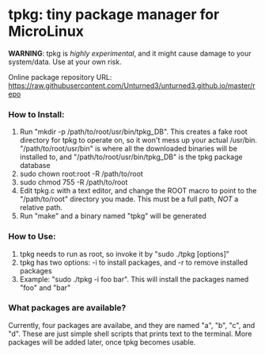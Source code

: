 tpkg: tiny package manager for MicroLinux
=========================================

**WARNING**: tpkg is *highly experimental*, and it might cause
             damage to your system/data. Use at your own risk.

Online package repository URL: https://raw.githubusercontent.com/Unturned3/unturned3.github.io/master/repo


### How to Install:

1. Run "mkdir -p /path/to/root/usr/bin/tpkg_DB".
   This creates a fake root directory for tpkg to operate on,
   so it won't mess up your actual /usr/bin.
   "/path/to/root/usr/bin" is where all the downloaded
   binaries will be installed to, and
   "/path/to/root/usr/bin/tpkg_DB" is the tpkg package
   database
2. sudo chown root:root -R /path/to/root
3. sudo chmod 755 -R /path/to/root
4. Edit tpkg.c with a text editor, and change the ROOT macro
   to point to the "/path/to/root" directory you made. This must
   be a full path, *NOT* a relative path.
5. Run "make" and a binary named "tpkg" will be generated

### How to Use:
1. tpkg needs to run as root, so invoke it by "sudo ./tpkg [options]"
2. tpkg has two options: -i to install packages, and -r to remove installed packages
3. Example: "sudo ./tpkg -i foo bar". This will install the packages named "foo" and "bar"

### What packages are available?
Currently, four packages are availabe, and they are named "a", "b", "c", and "d".
These are just simple shell scripts that prints text to the terminal.
More packages will be added later, once tpkg becomes usable.
